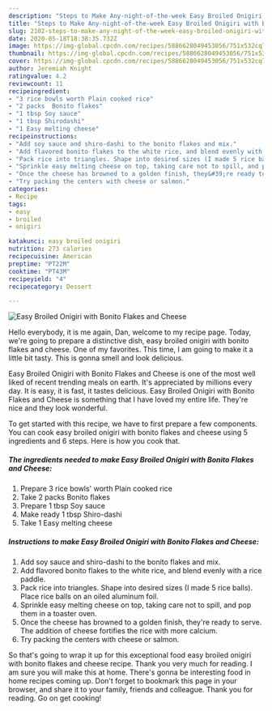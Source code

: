 ```yaml
---
description: "Steps to Make Any-night-of-the-week Easy Broiled Onigiri with Bonito Flakes and Cheese"
title: "Steps to Make Any-night-of-the-week Easy Broiled Onigiri with Bonito Flakes and Cheese"
slug: 2102-steps-to-make-any-night-of-the-week-easy-broiled-onigiri-with-bonito-flakes-and-cheese
date: 2020-05-18T18:38:35.732Z
image: https://img-global.cpcdn.com/recipes/5886628049453056/751x532cq70/easy-broiled-onigiri-with-bonito-flakes-and-cheese-recipe-main-photo.jpg
thumbnail: https://img-global.cpcdn.com/recipes/5886628049453056/751x532cq70/easy-broiled-onigiri-with-bonito-flakes-and-cheese-recipe-main-photo.jpg
cover: https://img-global.cpcdn.com/recipes/5886628049453056/751x532cq70/easy-broiled-onigiri-with-bonito-flakes-and-cheese-recipe-main-photo.jpg
author: Jeremiah Knight
ratingvalue: 4.2
reviewcount: 11
recipeingredient:
- "3 rice bowls worth Plain cooked rice"
- "2 packs  Bonito flakes"
- "1 tbsp Soy sauce"
- "1 tbsp Shirodashi"
- "1 Easy melting cheese"
recipeinstructions:
- "Add soy sauce and shiro-dashi to the bonito flakes and mix."
- "Add flavored bonito flakes to the white rice, and blend evenly with a rice paddle."
- "Pack rice into triangles. Shape into desired sizes (I made 5 rice balls). Place rice balls on an oiled aluminum foil."
- "Sprinkle easy melting cheese on top, taking care not to spill, and pop them in a toaster oven."
- "Once the cheese has browned to a golden finish, they&#39;re ready to serve. The addition of cheese fortifies the rice with more calcium."
- "Try packing the centers with cheese or salmon."
categories:
- Recipe
tags:
- easy
- broiled
- onigiri

katakunci: easy broiled onigiri 
nutrition: 273 calories
recipecuisine: American
preptime: "PT22M"
cooktime: "PT43M"
recipeyield: "4"
recipecategory: Dessert

---
```



![Easy Broiled Onigiri with Bonito Flakes and Cheese](https://img-global.cpcdn.com/recipes/5886628049453056/751x532cq70/easy-broiled-onigiri-with-bonito-flakes-and-cheese-recipe-main-photo.jpg)

Hello everybody, it is me again, Dan, welcome to my recipe page. Today, we're going to prepare a distinctive dish, easy broiled onigiri with bonito flakes and cheese. One of my favorites. This time, I am going to make it a little bit tasty. This is gonna smell and look delicious.

Easy Broiled Onigiri with Bonito Flakes and Cheese is one of the most well liked of recent trending meals on earth. It's appreciated by millions every day. It is easy, it is fast, it tastes delicious. Easy Broiled Onigiri with Bonito Flakes and Cheese is something that I have loved my entire life. They're nice and they look wonderful.




To get started with this recipe, we have to first prepare a few components. You can cook easy broiled onigiri with bonito flakes and cheese using 5 ingredients and 6 steps. Here is how you cook that.

<!--inarticleads1-->

##### The ingredients needed to make Easy Broiled Onigiri with Bonito Flakes and Cheese:

1. Prepare 3 rice bowls&#39; worth Plain cooked rice
1. Take 2 packs  Bonito flakes
1. Prepare 1 tbsp Soy sauce
1. Make ready 1 tbsp Shiro-dashi
1. Take 1 Easy melting cheese




<!--inarticleads2-->

##### Instructions to make Easy Broiled Onigiri with Bonito Flakes and Cheese:

1. Add soy sauce and shiro-dashi to the bonito flakes and mix.
1. Add flavored bonito flakes to the white rice, and blend evenly with a rice paddle.
1. Pack rice into triangles. Shape into desired sizes (I made 5 rice balls). Place rice balls on an oiled aluminum foil.
1. Sprinkle easy melting cheese on top, taking care not to spill, and pop them in a toaster oven.
1. Once the cheese has browned to a golden finish, they&#39;re ready to serve. The addition of cheese fortifies the rice with more calcium.
1. Try packing the centers with cheese or salmon.




So that's going to wrap it up for this exceptional food easy broiled onigiri with bonito flakes and cheese recipe. Thank you very much for reading. I am sure you will make this at home. There's gonna be interesting food in home recipes coming up. Don't forget to bookmark this page in your browser, and share it to your family, friends and colleague. Thank you for reading. Go on get cooking!
